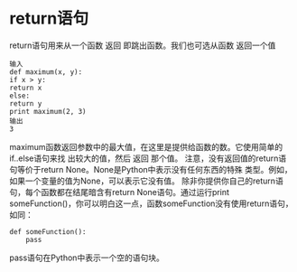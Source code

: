# return语句
return语句用来从一个函数 返回 即跳出函数。我们也可选从函数 返回一个值

	输入
	def maximum(x, y):
	if x > y:
	return x
	else:
	return y
	print maximum(2, 3)
	输出
	3
maximum函数返回参数中的最大值，在这里是提供给函数的数。它使用简单的if..else语句来找
出较大的值，然后 返回 那个值。
注意，没有返回值的return语句等价于return None。None是Python中表示没有任何东西的特殊
类型。例如，如果一个变量的值为None，可以表示它没有值。
除非你提供你自己的return语句，每个函数都在结尾暗含有return None语句。通过运行print
someFunction()，你可以明白这一点，函数someFunction没有使用return语句，如同：

	def someFunction():
		pass
pass语句在Python中表示一个空的语句块。